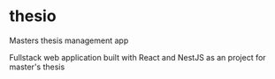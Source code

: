 # thesio
Masters thesis management app

Fullstack web application built with React and NestJS as an project for master's thesis
